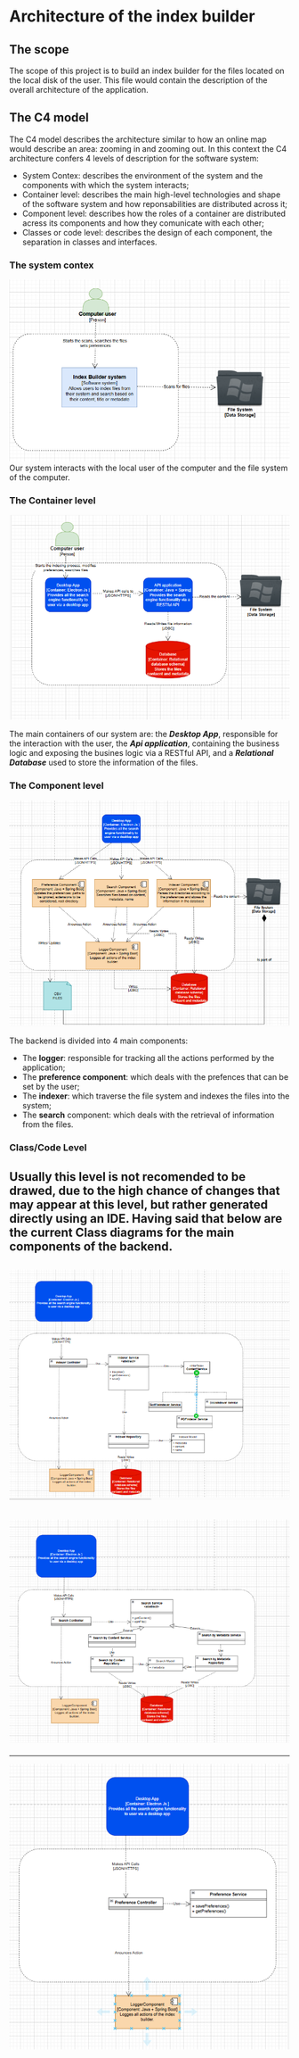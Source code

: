 # Architecture of the index builder

## The scope
The scope of this project is to build an index builder for the files located on the local disk of the user. This file would contain the description of the overall architecture of the application.

## The C4 model 
The C4 model describes the architecture similar to how an online map would describe an area: zooming in and zooming out. In this context the C4 architecture confers 4 levels of description for the software system: 
*   System Contex: describes the environment of the system and the components with which the system interacts;
*   Container level: describes the main high-level technologies and shape of the software system and how reponsabilities are distributed across it;
*   Component level: describes how the roles of a container are distributed acress its components and how they comunicate with each other;
*   Classes or code level: describes the design of each component, the separation in classes and interfaces.

### The system contex
![The system context diagram](System_Context_Diagram.png) 
Our system interacts with the local user of the computer and the file system of the computer.

### The Container level

![The container level diagram](Container_Level_Diagram.png) 

The main containers of our system are: the ***Desktop App***, responsible for the interaction with the user, the ***Api application***, containing the business logic and exposing the busines logic via a RESTful API, and a ***Relational Database*** used to store the information of the files.

### The Component level

![The component level diagram](Component_Level_Diagram.png) 

The backend is divided into 4 main components:
*   The **logger**: responsible for tracking all the actions performed by the application;
*   The **preference component**: which deals with the prefences that can be set by the user;
*   The **indexer**: which traverse the file system and indexes the files into the system;
*   The **search** component: which deals with the retrieval of information from the files.

### Class/Code Level

Usually this level is not recomended to be drawed, due to the high chance of changes that may appear at this level, but rather generated directly using an IDE. Having said that below are the current Class diagrams for the main components of the backend.
---
![The class diagram indexer](Class_Diagram_Indexer.png) 
---
![The class diagram seach component](Class_Diagram_Search.png)
---
---
![The class diagram preferences component](Class_Diagram_Preferences_Component.png)